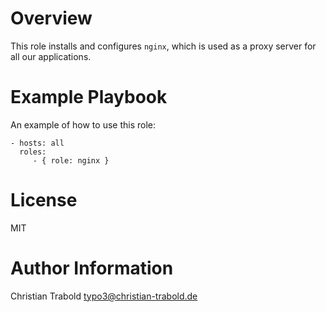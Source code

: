 # Overview

This role installs and configures `nginx`, which is used as a proxy server for all our applications.


# Example Playbook

An example of how to use this role:

    - hosts: all
      roles:
         - { role: nginx }


# License

MIT


# Author Information

Christian Trabold <typo3@christian-trabold.de>
